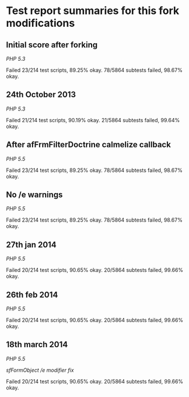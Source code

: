 Test report summaries for this fork modifications
==================================================

Initial score after forking
-------------------------------------
_PHP 5.3_

Failed 23/214 test scripts, 89.25% okay. 78/5864 subtests failed, 98.67% okay.

24th October 2013
---------------------------
_PHP 5.3_

Failed 21/214 test scripts, 90.19% okay. 21/5864 subtests failed, 99.64% okay.

After afFrmFilterDoctrine calmelize callback
------------------------------------------------------
_PHP 5.5_

Failed 23/214 test scripts, 89.25% okay. 78/5864 subtests failed, 98.67% okay.

No /e warnings
--------------
_PHP 5.5_

Failed 23/214 test scripts, 89.25% okay. 78/5864 subtests failed, 98.67% okay.

27th jan 2014
------------
_PHP 5.5_

Failed 20/214 test scripts, 90.65% okay. 20/5864 subtests failed, 99.66% okay.

26th feb 2014
------------
_PHP 5.5_

Failed 20/214 test scripts, 90.65% okay. 20/5864 subtests failed, 99.66% okay.

18th march 2014
--------------
_PHP 5.5_

*sfFormObject /e modifier fix*

Failed 20/214 test scripts, 90.65% okay. 20/5864 subtests failed, 99.66% okay.
